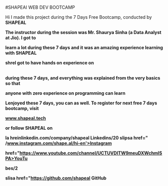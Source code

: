 #SHAPEAI WEB DEV BOOTCAMP

Hi I made this project during the 7 Days Free Bootcamp, conducted by <b> SHAPEAL

The instructor during the session was Mr. Shaurya Sinha (a Data Analyst at Jio). I got to

learn a lot during these 7 days and it was an amazing experience learning with SHAPEAL

shrel got to have hands on experience on

<br> during these 7 days, and everything was explained from the very basics so that

anyone with zero experience on programming can learn

Lenjoyed these 7 days, you can as well. To register for next free 7 days bootcamp, visit

www.shapeal.tech

or follow SHAPEAL on

la hreinlinkedin.com/company/shapeal Linkedins/20 slipsa href=" /www.instagram.com/shape.al/hi-en'>Instagram</a>

href="https://www.youtube.com/channel/UCTUVDITW9meuDXWchmISPA>YouTu

bes/2

slisa href="https://github.com/shapeal GitHub</a>
